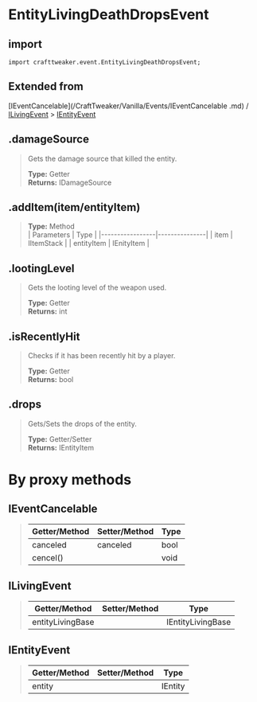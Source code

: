 # EntityLivingDeathDropsEvent

## import
`import crafttweaker.event.EntityLivingDeathDropsEvent;`

## Extended from
[IEventCancelable](/CraftTweaker/Vanilla/Events/IEventCancelable .md) / [ILivingEvent](/CraftTweaker/Vanilla/Events/ILivingEvent.md) > [IEntityEvent](CraftTweaker/Vanilla/Events/IEntityEvent.md)

## .damageSource
> Gets the damage source that killed the entity.
>
> **Type:** Getter  
> **Returns:** IDamageSource

## .addItem(item/entityItem)
>
>
> **Type:** Method  
> | Parameters      | Type          |
> |-----------------|---------------|
> | item            | IItemStack    |
> | entityItem      | IEnityItem    |

## .lootingLevel
> Gets the looting level of the weapon used.
>
> **Type:** Getter  
> **Returns:** int

## .isRecentlyHit
> Checks if it has been recently hit by a player.
>
> **Type:** Getter  
> **Returns:** bool

## .drops
> Gets/Sets the drops of the entity.
>
> **Type:** Getter/Setter  
> **Returns:** IEntityItem

# By proxy methods

## IEventCancelable
> | Getter/Method   | Setter/Method     | Type                  |
> |-----------------|-------------------|-----------------------|
> | canceled        | canceled          | bool                  |
> | cencel()        |                   | void                  |

## ILivingEvent
> | Getter/Method   | Setter/Method     | Type                  |
> |-----------------|-------------------|-----------------------|
> | entityLivingBase|                   | IEntityLivingBase     |

## IEntityEvent
> | Getter/Method   | Setter/Method     | Type                  |
> |-----------------|-------------------|-----------------------|
> | entity          |                   | IEntity               |
